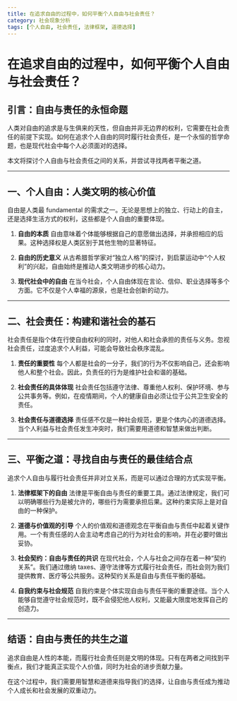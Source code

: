 ```yaml
---
title: 在追求自由的过程中，如何平衡个人自由与社会责任？
category: 社会现象分析
tags: [个人自由, 社会责任, 法律框架, 道德选择]
---
```

# 在追求自由的过程中，如何平衡个人自由与社会责任？

## 引言：自由与责任的永恒命题

人类对自由的追求是与生俱来的天性，但自由并非无边界的权利，它需要在社会责任的前提下实现。如何在追求个人自由的同时履行社会责任，是一个永恒的哲学命题，也是现代社会中每个人必须面对的选择。

本文将探讨个人自由与社会责任之间的关系，并尝试寻找两者平衡之道。

---

## 一、个人自由：人类文明的核心价值

自由是人类最 fundamental 的需求之一。无论是思想上的独立、行动上的自主，还是选择生活方式的权利，这些都是个人自由的重要体现。

1. **自由的本质**
   自由意味着个体能够根据自己的意愿做出选择，并承担相应的后果。这种选择权是人类区别于其他生物的显著特征。

2. **自由的历史意义**
   从古希腊哲学家对“独立人格”的探讨，到启蒙运动中“个人权利”的兴起，自由始终是推动人类文明进步的核心动力。

3. **现代社会中的自由**
   在当今社会，个人自由体现在言论、信仰、职业选择等多个方面。它不仅是个人幸福的源泉，也是社会创新的动力。

---

## 二、社会责任：构建和谐社会的基石

社会责任是指个体在行使自由权利的同时，对他人和社会承担的责任与义务。忽视社会责任，过度追求个人利益，可能会导致社会秩序混乱。

1. **责任的重要性**
   每个人都是社会的一分子，我们的行为不仅影响自己，还会影响他人和整个社会。因此，负责任的行为是维护社会和谐的基础。

2. **社会责任的具体体现**
   社会责任包括遵守法律、尊重他人权利、保护环境、参与公共事务等。例如，在疫情期间，个人的健康自由必须让位于公共卫生安全的责任。

3. **社会责任与道德选择**
   责任感不仅是一种社会规范，更是个体内心的道德选择。当个人利益与社会责任发生冲突时，我们需要用道德和智慧来做出判断。

---

## 三、平衡之道：寻找自由与责任的最佳结合点

追求个人自由与履行社会责任并非对立关系，而是可以通过合理的方式实现平衡。

1. **法律框架下的自由**
   法律是平衡自由与责任的重要工具。通过法律规定，我们可以明确哪些行为是被允许的，哪些行为需要承担后果。这种约束实际上是对自由的一种保护。

2. **道德与价值观的引导**
   个人的价值观和道德观念在平衡自由与责任中起着关键作用。一个有责任感的人会主动考虑自己的行为对社会的影响，并在必要时做出妥协。

3. **社会契约：自由与责任的共识**
   在现代社会，个人与社会之间存在着一种“契约关系”。我们通过缴纳 taxes、遵守法律等方式履行社会责任，而社会则为我们提供教育、医疗等公共服务。这种契约关系是自由与责任平衡的基础。

4. **自我约束与社会规范**
   自我约束是个体实现自由与责任平衡的重要途径。当个人能够自觉遵守社会规范时，既不会侵犯他人权利，又能最大限度地发挥自己的创造力。

---

## 结语：自由与责任的共生之道

追求自由是人性的本能，而履行社会责任则是文明的体现。只有在两者之间找到平衡点，我们才能真正实现个人价值，同时为社会的进步贡献力量。

在这个过程中，我们需要用智慧和道德来指导我们的选择，让自由与责任成为推动个人成长和社会发展的双重动力。